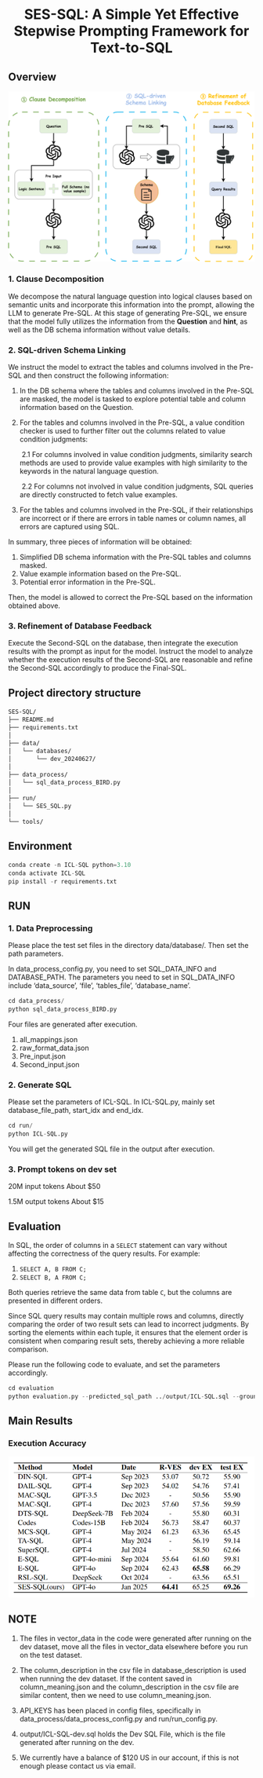 <div align="center">
  <h1>SES-SQL: A Simple Yet Effective Stepwise Prompting Framework for Text-to-SQL</h1>
</div>

<h2>Overview</h2>


![SES-SQL](figs/SES-SQL.svg)

<h3>1. Clause Decomposition</h3>

We decompose the natural language question into logical clauses based on semantic units and incorporate this information into the prompt, allowing the LLM to generate Pre-SQL. 
At this stage of generating Pre-SQL, we ensure that the model fully utilizes the information from the **Question** and **hint**, as well as the DB schema information without value details.

<h3>2. SQL-driven Schema Linking</h3>

We instruct the model to extract the tables and columns involved in the Pre-SQL and then construct the following information:

1. In the DB schema where the tables and columns involved in the Pre-SQL are masked, the model is tasked to explore potential table and column information based on the Question.

2. For the tables and columns involved in the Pre-SQL, a value condition checker is used to further filter out the columns related to value condition judgments: 

   ​	2.1 For columns involved in value condition judgments, similarity search methods are used to provide value examples with high similarity to the keywords in the natural language question. 

   ​	2.2 For columns not involved in value condition judgments, SQL queries are directly constructed to fetch value examples.

3. For the tables and columns involved in the Pre-SQL, if their relationships are incorrect or if there are errors in table names or column names, all errors are captured using SQL.

In summary, three pieces of information will be obtained:

1. Simplified DB schema information with the Pre-SQL tables and columns masked.
2. Value example information based on the Pre-SQL.
3. Potential error information in the Pre-SQL.

Then, the model is allowed to correct the Pre-SQL based on the information obtained above.

<h3>3. Refinement of Database Feedback</h3>

Execute the Second-SQL on the database, then integrate the execution results with the prompt as input for the model. Instruct the model to analyze whether the execution results of the Second-SQL are reasonable and refine the Second-SQL accordingly to produce the Final-SQL.

<h2>Project directory structure</h2>


```plaintext
SES-SQL/
├── README.md
├── requirements.txt
│
├── data/
│   └── databases/
│		└── dev_20240627/
│
├── data_process/
│   └── sql_data_process_BIRD.py
│
├── run/
│   └── SES_SQL.py
│
└── tools/
```

<h2>Environment</h2>


```python
conda create -n ICL-SQL python=3.10
conda activate ICL-SQL
pip install -r requirements.txt
```

<h2>RUN</h2>


<h3>1. Data Preprocessing</h3>

Please place the test set files in the directory data/database/. Then set the path parameters. 

In data_process_config.py, you need to set SQL_DATA_INFO and DATABASE_PATH. The parameters you need to set in SQL_DATA_INFO include ‘data_source’, ‘file’, ‘tables_file’, ‘database_name’.

```python
cd data_process/
python sql_data_process_BIRD.py
```

Four files are generated after execution.

1. all_mappings.json
2. raw_format_data.json    
2. Pre_input.json
3. Second_input.json

<h3>2. Generate SQL</h3>

Please set the parameters of ICL-SQL. In ICL-SQL.py, mainly set database_file_path, start_idx and end_idx.

```python
cd run/
python ICL-SQL.py
```

You will get the generated SQL file in the output after execution.

<h3>3. Prompt tokens on dev set</h3>

20M input tokens       About $50

1.5M output tokens     About $15

<h2>Evaluation</h2>


In SQL, the order of columns in a `SELECT` statement can vary without affecting the correctness of the query results. For example:

1. `SELECT A, B FROM C;`
2. `SELECT B, A FROM C;`

Both queries retrieve the same data from table `C`, but the columns are presented in different orders.

Since SQL query results may contain multiple rows and columns, directly comparing the order of two result sets can lead to incorrect judgments. By sorting the elements within each tuple, it ensures that the element order is consistent when comparing result sets, thereby achieving a more reliable comparison.

Please run the following code to evaluate, and set the parameters accordingly.

```python
cd evaluation
python evaluation.py --predicted_sql_path ../output/ICL-SQL.sql --ground_truth_path ../data/database/dev_20240627/dev.sql --data_mode dev --db_root_path ../data/database/dev_20240627/dev_databases/ --diff_json_path ../data/database/dev_20240627/dev.json
```

<h2>Main Results</h2>

### Execution Accuracy

![ICL-SQL](figs/main_result.png)

<h2>NOTE</h2>


1. The files in vector_data in the code were generated after running on the dev dataset, move all the files in vector_data elsewhere before you run on the test dataset.

2. The column_description in the csv file in database_description is used when running the dev dataset. If the content saved in column_meaning.json and the column_description in the csv file are similar content, then we need to use column_meaning.json.

3. API_KEYS has been placed in config files, specifically in data_process/data_process_config.py and run/run_config.py.

4. output/ICL-SQL-dev.sql holds the Dev SQL File, which is the file generated after running on the dev.

5. We currently have a balance of $120 US in our account, if this is not enough please contact us via email.

